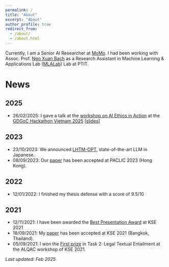 ```yaml
---
permalink: /
title: "About"
excerpt: "About"
author_profile: true
redirect_from: 
  - /about/
  - /about.html
---
```


Currently, I am a Senior AI Researcher at [MoMo](https://momo.vn/). I had been working with Assoc. Prof. [Ngo Xuan Bach](https://sites.google.com/site/nxbachcs/) as a Research Assistant in Machine Learning & Applications Lab ([MLALab](https://mlalab.ptit.edu.vn/))  Lab at PTIT.

News
=====
## 2025
- 26/02/2025: I gave a talk at the [workshop on AI Ethics in Action](https://www.facebook.com/share/p/18rXmKgYdL/) at the [GDGoC Hackathon Vietnam 2025](https://gdg.community.dev/gdg-on-campus-hanoi-university-of-science-technology-hanoi-vietnam/) [[slides](https://docs.google.com/presentation/d/1crw76KZrzS01gOH5TiQ2OWcs0GAp3OcX_tY7AiaJoqg/edit?usp=sharing)]

## 2023
- 23/10/2023: We announced [LHTM-OPT](https://alt.ai/en/news/5753/), state-of-the-art LLM in Japanese.
- 08/09/2023: Our [paper](https://aclanthology.org/2023.paclic-1.67/) has been accepted at PACLIC 2023 (Hong Kong).

## 2022
- 12/01/2022: I finished my thesis defense with a score of 9.5/10

## 2021
- 12/11/2021: I have been awarded the [Best Presentation Award](/files/KSE2021_Best_Presentation_13.pdf) at KSE 2021
- 18/09/2021: My [paper](https://ieeexplore.ieee.org/document/9648636) has been accepted at KSE 2021 (Bangkok, Thailand). 
- 05/09/2021: I won the [First prize](/files/ALQAC2021_AimeLaw.pdf) in Task 2: Legal Textual Entailment at the ALQAC workshop of KSE 2021.

_Last updated: Feb 2025_
